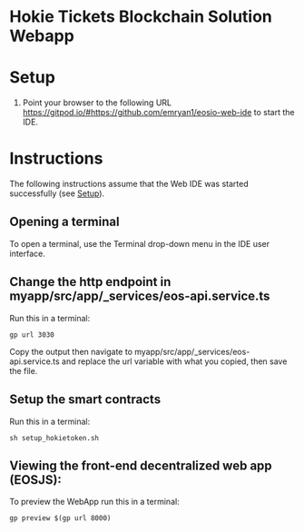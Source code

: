 # Hokie Tickets Blockchain Solution Webapp
# Setup
1. Point your browser to the following URL https://gitpod.io/#https://github.com/emryan1/eosio-web-ide to start the IDE. 

# Instructions

The following instructions assume that the Web IDE was started successfully (see [Setup](#setup)).

## Opening a terminal

To open a terminal, use the Terminal drop-down menu in the IDE user interface.

## Change the http endpoint in myapp/src/app/\_services/eos-api.service.ts
Run this in a terminal:
```
gp url 3030
```
Copy the output then navigate to myapp/src/app/\_services/eos-api.service.ts and replace the url variable with what you copied,
then save the file.

## Setup the smart contracts
Run this in a terminal:

```
sh setup_hokietoken.sh
```


## Viewing the front-end decentralized web app (EOSJS):
To preview the WebApp run this in a terminal:

```
gp preview $(gp url 8000)

```


